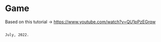 # Game
Based on this tutorial -> https://www.youtube.com/watch?v=QU1pPzEGrqw
                                                                                                              
                                                                                                              
                                                                                                              
                                                                                                              July, 2022.
